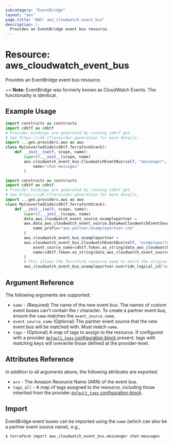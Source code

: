 ```yaml
---
subcategory: "EventBridge"
layout: "aws"
page_title: "AWS: aws_cloudwatch_event_bus"
description: |-
  Provides an EventBridge event bus resource.
---
```


# Resource: aws_cloudwatch_event_bus

Provides an EventBridge event bus resource.

~> **Note:** EventBridge was formerly known as CloudWatch Events. The functionality is identical.

## Example Usage

```python
import constructs as constructs
import cdktf as cdktf
# Provider bindings are generated by running cdktf get.
# See https://cdk.tf/provider-generation for more details.
import ...gen.providers.aws as aws
class MyConvertedCode(cdktf.TerraformStack):
    def __init__(self, scope, name):
        super().__init__(scope, name)
        aws.cloudwatch_event_bus.CloudwatchEventBus(self, "messenger",
            name="chat-messages"
        )
```

```python
import constructs as constructs
import cdktf as cdktf
# Provider bindings are generated by running cdktf get.
# See https://cdk.tf/provider-generation for more details.
import ...gen.providers.aws as aws
class MyConvertedCode(cdktf.TerraformStack):
    def __init__(self, scope, name):
        super().__init__(scope, name)
        data_aws_cloudwatch_event_source_examplepartner =
        aws.data_aws_cloudwatch_event_source.DataAwsCloudwatchEventSource(self, "examplepartner",
            name_prefix="aws.partner/examplepartner.com"
        )
        aws_cloudwatch_event_bus_examplepartner =
        aws.cloudwatch_event_bus.CloudwatchEventBus(self, "examplepartner_1",
            event_source_name=cdktf.Token.as_string(data_aws_cloudwatch_event_source_examplepartner.name),
            name=cdktf.Token.as_string(data_aws_cloudwatch_event_source_examplepartner.name)
        )
        # This allows the Terraform resource name to match the original name. You can remove the call if you don't need them to match.
        aws_cloudwatch_event_bus_examplepartner.override_logical_id("examplepartner")
```

## Argument Reference

The following arguments are supported:

* `name` - (Required) The name of the new event bus. The names of custom event buses can't contain the / character. To create a partner event bus, ensure the `name` matches the `event_source_name`.
* `event_source_name` (Optional) The partner event source that the new event bus will be matched with. Must match `name`.
* `tags` - (Optional)  A map of tags to assign to the resource. If configured with a provider [`default_tags` configuration block](https://registry.terraform.io/providers/hashicorp/aws/latest/docs#default_tags-configuration-block) present, tags with matching keys will overwrite those defined at the provider-level.

## Attributes Reference

In addition to all arguments above, the following attributes are exported:

* `arn` - The Amazon Resource Name (ARN) of the event bus.
* `tags_all` - A map of tags assigned to the resource, including those inherited from the provider [`default_tags` configuration block](https://registry.terraform.io/providers/hashicorp/aws/latest/docs#default_tags-configuration-block).

## Import

EventBridge event buses can be imported using the `name` (which can also be a partner event source name), e.g.,

```console
$ terraform import aws_cloudwatch_event_bus.messenger chat-messages
```

<!-- cache-key: cdktf-0.17.0-pre.15 input-bbce1b4b1169f636eb4f6b330d772f974b347af6931dba51e9cfe704b43732fd -->
